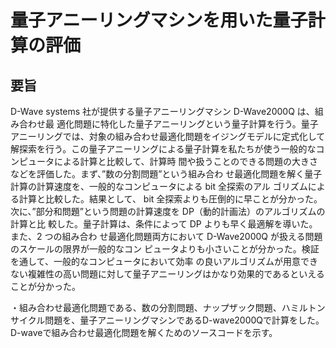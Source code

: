 # 量子アニーリングマシンを用いた量子計算の評価

## 要旨 

D-Wave systems 社が提供する量子アニーリングマシン D-Wave2000Q は、組み合わせ最 適化問題に特化した量子アニーリングという量子計算を行う。量子アニーリングでは、対象の組み合わせ最適化問題をイジングモデルに定式化して解探索を行う。この量子アニーリングによる量子計算を私たちが使う一般的なコンピュータによる計算と比較して、計算時 間や扱うことのできる問題の大きさなどを評価した。まず、”数の分割問題”という組み合わ せ最適化問題を解く量子計算の計算速度を、一般的なコンピュータによる bit 全探索のアル ゴリズムによる計算と比較した。結果として、 bit 全探索よりも圧倒的に早ことが分かった。 次に、”部分和問題”という問題の計算速度を DP（動的計画法）のアルゴリズムの計算と比 較した。量子計算は、条件によって DP よりも早く最適解を導いた。また、2 つの組み合わ せ最適化問題両方において D-Wave2000Q が扱える問題のスケールの限界が一般的なコン ピュータよりも小さいことが分かった。検証を通して、一般的なコンピュータにおいて効率
の良いアルゴリズムが用意できない複雑性の高い問題に対して量子アニーリングはかなり効果的であるといえることが分かった。 
 
 
・組み合わせ最適化問題である、数の分割問題、ナップザック問題、ハミルトンサイクル問題を、量子アニーリングマシンであるD-wave2000Qで計算をした。
D-waveで組み合わせ最適化問題を解くためのソースコードを示す。

